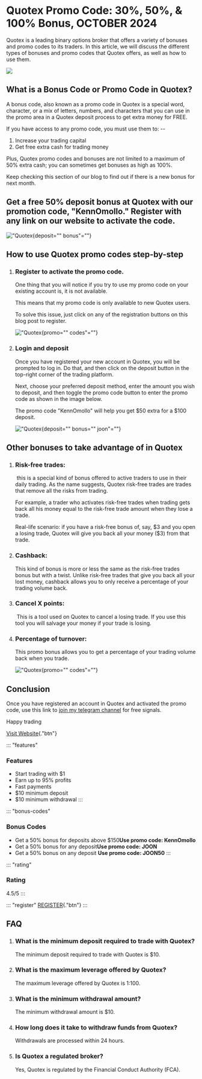 # Quotex Promo Code: 30%, 50%, & 100% Bonus, OCTOBER 2024

Quotex is a leading binary options broker that offers a variety of
bonuses and promo codes to its traders. In this article, we will discuss
the different types of bonuses and promo codes that Quotex offers, as
well as how to use them.

[![](https://static.quotex.io/files/4_en/300_250.jpg)](https://traff.sbs/brokerqxlid)

## What is a Bonus Code or Promo Code in Quotex?

A bonus code, also known as a promo code in Quotex is a special word,
character, or a mix of letters, numbers, and characters that you can use
in the promo area in a Quotex deposit process to get extra money for
FREE.

If you have access to any promo code, you must use them to: --

1.  Increase your trading capital
2.  Get free extra cash for trading money

Plus, Quotex promo codes and bonuses are not limited to a maximum of 50%
extra cash; you can sometimes get bonuses as high as 100%.

Keep checking this section of our blog to find out if there is a new
bonus for next month.

## Get a free 50% deposit bonus at Quotex with our promotion code, "KennOmollo." Register with any link on our website to activate the code.

!["Quotex](\%22https://i0.wp.com/joon.co.ke/wp-content/uploads/Kenn-Omollo.jpg?resize=1915%2C947&ssl=1\%22){deposit=""
bonus"=""}

## How to use Quotex promo codes step-by-step

1.  ### Register to activate the promo code.

    One thing that you will notice if you try to use my promo code on
    your existing account is, it is not available.

    This means that my promo code is only available to new Quotex users.

    To solve this issue, just click on any of the registration buttons
    on this blog post to register.

    !["Quotex](\%22https://i0.wp.com/joon.co.ke/wp-content/uploads/Quotex-promo-codes.png?resize=1893%2C911&ssl=1\%22){promo=""
    codes"=""}

2.  ### Login and deposit

    Once you have registered your new account in Quotex, you will be
    prompted to log in. Do that, and then click on the deposit button in
    the top-right corner of the trading platform.

    Next, choose your preferred deposit method, enter the amount you
    wish to deposit, and then toggle the promo code button to enter the
    promo code as shown in the image below.

    The promo code "KennOmollo" will help you get \$50 extra for a \$100
    deposit.

    !["Quotex](\%22https://i0.wp.com/joon.co.ke/wp-content/uploads/1-5-e1655116554372.png?resize=1120%2C630&ssl=1\%22){deposit=""
    bonus="" joon"=""}

## Other bonuses to take advantage of in Quotex

1.  ### Risk-free trades:

     this is a special kind of bonus offered to active traders to use in
    their daily trading. As the name suggests, Quotex risk-free trades
    are trades that remove all the risks from trading.

    For example, a trader who activates risk-free trades when trading
    gets back all his money equal to the risk-free trade amount when
    they lose a trade.

    Real-life scenario: if you have a risk-free bonus of, say, \$3 and
    you open a losing trade, Quotex will give you back all your money
    (\$3) from that trade.

2.  ### Cashback:

    This kind of bonus is more or less the same as the risk-free trades
    bonus but with a twist. Unlike risk-free trades that give you back
    all your lost money, cashback allows you to only receive a
    percentage of your trading volume back.

3.  ### Cancel X points:

     This is a tool used on Quotex to cancel a losing trade. If you use
    this tool you will salvage your money if your trade is losing.

4.  ### Percentage of turnover:

    This promo bonus allows you to get a percentage of your trading
    volume back when you trade.

    !["Quotex](\%22https://i0.wp.com/joon.co.ke/wp-content/uploads/Quotex-promo-codes-1.png?resize=1917%2C949&ssl=1\%22){promo=""
    codes"=""}

## Conclusion

Once you have registered an account in Quotex and activated the promo
code, use this link to [join my telegram
channel](\%22https://t.me/joononline\%22) for free signals.

Happy trading

[Visit Website](\%22https://traff.sbs/brokerqxsignup\%22){."btn"}

::: \"features\"
### Features

-   Start trading with \$1
-   Earn up to 95% profits
-   Fast payments
-   \$10 minimum deposit
-   \$10 minimum withdrawal
:::

::: \"bonus-codes\"
### Bonus Codes

-   Get a 50% bonus for deposits above \$150**Use promo code:
    KennOmollo**
-   Get a 50% bonus for any deposit**Use promo code: JOON**
-   Get a 50% bonus on any deposit **Use promo code: JOON50**
:::

::: \"rating\"
### Rating

4.5/5
:::

::: \"register\"
[REGISTER](\%22https://traff.sbs/brokerqxsignup\%22){."btn"}
:::

## FAQ

1.  ### What is the minimum deposit required to trade with Quotex?

    The minimum deposit required to trade with Quotex is \$10.

2.  ### What is the maximum leverage offered by Quotex?

    The maximum leverage offered by Quotex is 1:100.

3.  ### What is the minimum withdrawal amount?

    The minimum withdrawal amount is \$10.

4.  ### How long does it take to withdraw funds from Quotex?

    Withdrawals are processed within 24 hours.

5.  ### Is Quotex a regulated broker?

    Yes, Quotex is regulated by the Financial Conduct Authority (FCA).

